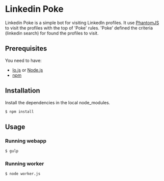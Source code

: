 # Linkedin Poke

Linkedin Poke is a simple bot for visiting LinkedIn profiles.
It use [PhantomJS](http://phantomjs.org) to visit the profiles with the top of 'Poke' rules.
'Poke' defined the criteria (linkedin search) for found the profiles to visit.

## Prerequisites

You need to have:

 - [Io.js](https://iojs.org) or [Node.js](https://nodejs.org)
 - [npm](https://www.npmjs.com)

## Installation

Install the dependencies in the local node_modules.

```bash
$ npm install
```

## Usage

### Running webapp

```bash
$ gulp
```

### Running worker

```bash
$ node worker.js
```
